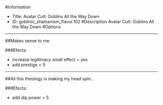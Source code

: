 #Information
 - Title: Avatar Cult: Goblins All the Way Down
 - ID: goblinic_shamanism_flavor.102
#Description
Avatar Cult: Goblins All the Way Down
#Options

___
##Makes sense to me.

###Efects:<ul><li>increase legitimacy small effect = yes</li><li>add prestige = 5</li></ul>

___
##All this theology is making my head spin...

###Efects:<ul><li>add dip power = 5</li></ul>
